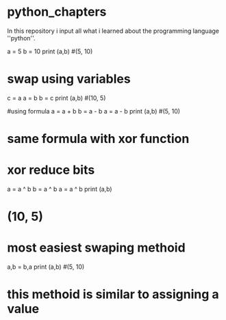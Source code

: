 # python_chapters
In this repository i input all what i learned about the programming language ''python''.

a = 5
b = 10
print (a,b)
#(5, 10)

# swap using variables
c = a
a = b
b = c
print (a,b)
#(10, 5)

#using formula
a = a + b
b = a - b
a = a - b
print (a,b)
#(5, 10)

# same formula with xor function
# xor reduce bits
a = a ^ b
b = a ^ b
a = a ^ b
print (a,b)
# (10, 5)

# most easiest swaping methoid
a,b = b,a
print (a,b)
#(5, 10)
# this methoid is similar to assigning a value


